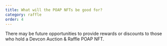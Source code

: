 ```yaml
---
title: What will the POAP NFTs be good for?
category: raffle
order: 4
---
```


There may be future opportunities to provide rewards or discounts to those who hold a Devcon Auction & Raffle POAP NFT.

